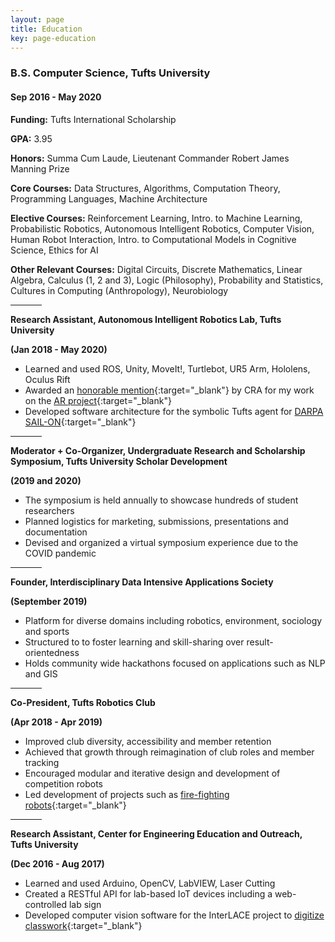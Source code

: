 ```yaml
---
layout: page
title: Education
key: page-education
---
```


### B.S. Computer Science, Tufts University 
#### Sep 2016 - May 2020
**Funding:** Tufts International Scholarship

**GPA:** 3.95

**Honors:** Summa Cum Laude, Lieutenant Commander Robert James Manning Prize 

**Core Courses:** Data Structures, Algorithms, Computation Theory, Programming Languages, Machine Architecture

**Elective Courses:** Reinforcement Learning, Intro. to Machine Learning, Probabilistic Robotics, Autonomous Intelligent Robotics, Computer Vision, Human Robot Interaction, Intro. to Computational Models in Cognitive Science, Ethics for AI

**Other Relevant Courses:** Digital Circuits, Discrete Mathematics, Linear Algebra, Calculus (1, 2 and 3), Logic (Philosophy), Probability and Statistics, Cultures in Computing (Anthropology), Neurobiology

<hr align="center" width="10%">

**Research Assistant, Autonomous Intelligent Robotics Lab, Tufts University**

**(Jan 2018 - May 2020)**

* Learned and used ROS, Unity, MoveIt!, Turtlebot, UR5 Arm, Hololens, Oculus Rift
* Awarded an [honorable mention](https://cra.org/about/awards/outstanding-undergraduate-researcher-award/){:target="_blank"} by CRA for my work on the [AR project](/projects#visualizing-a-robots-perspective-in-augmented-reality){:target="_blank"}
* Developed software architecture for the symbolic Tufts agent for [DARPA SAIL-ON](https://www.darpa.mil/news-events/2019-02-14){:target="_blank"}

<hr align="center" width="10%">


**Moderator + Co-Organizer, Undergraduate Research and Scholarship Symposium, Tufts University Scholar Development**

**(2019 and 2020)**

* The symposium is held annually to showcase hundreds of student researchers
* Planned logistics for marketing, submissions, presentations and documentation
* Devised and organized a virtual symposium experience due to the COVID pandemic

<hr align="center" width="10%">

**Founder, Interdisciplinary Data Intensive Applications Society**

**(September 2019)**

* Platform for diverse domains including robotics, environment, sociology and sports
* Structured to to foster learning and skill-sharing over result-orientedness
* Holds community wide hackathons focused on applications such as NLP and GIS

<hr align="center" width="10%">


**Co-President, Tufts Robotics Club**

**(Apr 2018 - Apr 2019)**
* Improved club diversity, accessibility and member retention
* Achieved that growth through reimagination of club roles and member tracking
* Encouraged modular and iterative design and development of competition robots
* Led development of projects such as [fire-fighting robots](/projects#trinity-college-international-fire-fighting-robot-contest){:target="_blank"}

<hr align="center" width="10%">

**Research Assistant, Center for Engineering Education and Outreach, Tufts University**

**(Dec 2016 - Aug 2017)**

* Learned and used Arduino, OpenCV, LabVIEW, Laser Cutting
* Created a RESTful API for lab-based IoT devices including a web-controlled lab sign
* Developed computer vision software for the InterLACE project to [digitize classwork](/projects#programming-robots-through-paper-worksheets){:target="_blank"}